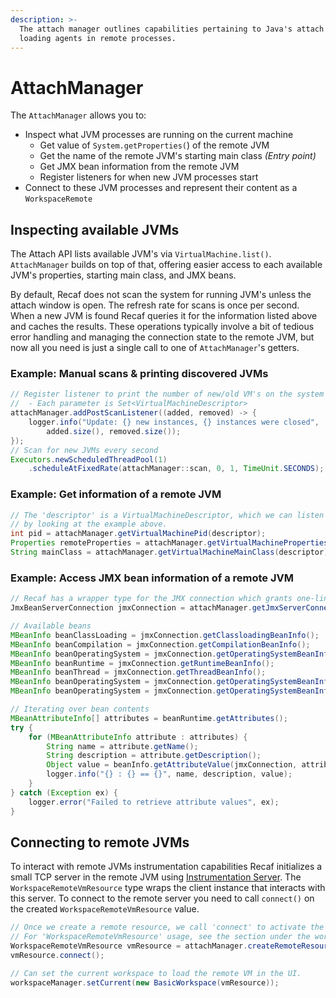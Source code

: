 ```yaml
---
description: >-
  The attach manager outlines capabilities pertaining to Java's attach API for
  loading agents in remote processes.
---
```


# AttachManager

The `AttachManager` allows you to:&#x20;

* Inspect what JVM processes are running on the current machine
  * Get value of `System.getProperties(`) of the remote JVM
  * Get the name of the remote JVM's starting main class _(Entry point)_&#x20;
  * Get JMX bean information from the remote JVM
  * Register listeners for when new JVM processes start
* Connect to these JVM processes and represent their content as a `WorkspaceRemote`&#x20;

## Inspecting available JVMs

The Attach API lists available JVM's via `VirtualMachine.list()`. `AttachManager` builds on top of that, offering easier access to each available JVM's properties, starting main class, and JMX beans.

By default, Recaf does not scan the system for running JVM's unless the attach window is open. The refresh rate for scans is once per second. When a new JVM is found Recaf queries it for the information listed above and caches the results. These operations typically involve a bit of tedious error handling and managing the connection state to the remote JVM, but now all you need is just a single call to one of `AttachManager`'s getters.

### Example: Manual scans & printing discovered JVMs

```java
// Register listener to print the number of new/old VM's on the system
//  - Each parameter is Set<VirtualMachineDescriptor>
attachManager.addPostScanListener((added, removed) -> {
    logger.info("Update: {} new instances, {} instances were closed",
        added.size(), removed.size());
});
// Scan for new JVMs every second
Executors.newScheduledThreadPool(1)
    .scheduleAtFixedRate(attachManager::scan, 0, 1, TimeUnit.SECONDS);
```

### Example: Get information of a remote JVM

```java
// The 'descriptor' is a VirtualMachineDescriptor, which we can listen for new values of
// by looking at the example above.
int pid = attachManager.getVirtualMachinePid(descriptor);
Properties remoteProperties = attachManager.getVirtualMachineProperties(descriptor);
String mainClass = attachManager.getVirtualMachineMainClass(descriptor);
```

### Example: Access JMX bean information of a remote JVM

```java
// Recaf has a wrapper type for the JMX connection which grants one-liner access to common beans.
JmxBeanServerConnection jmxConnection = attachManager.getJmxServerConnection(descriptor);

// Available beans
MBeanInfo beanClassLoading = jmxConnection.getClassloadingBeanInfo();
MBeanInfo beanCompilation = jmxConnection.getCompilationBeanInfo();
MBeanInfo beanOperatingSystem = jmxConnection.getOperatingSystemBeanInfo();
MBeanInfo beanRuntime = jmxConnection.getRuntimeBeanInfo();
MBeanInfo beanThread = jmxConnection.getThreadBeanInfo();
MBeanInfo beanOperatingSystem = jmxConnection.getOperatingSystemBeanInfo();
MBeanInfo beanOperatingSystem = jmxConnection.getOperatingSystemBeanInfo();

// Iterating over bean contents
MBeanAttributeInfo[] attributes = beanRuntime.getAttributes();
try {
    for (MBeanAttributeInfo attribute : attributes) {
        String name = attribute.getName();
        String description = attribute.getDescription();
        Object value = beanInfo.getAttributeValue(jmxConnection, attribute);
        logger.info("{} : {} == {}", name, description, value);
    }
} catch (Exception ex) {
    logger.error("Failed to retrieve attribute values", ex);
}
```

## Connecting to remote JVMs

To interact with remote JVMs instrumentation capabilities Recaf initializes a small TCP server in the remote JVM using [Instrumentation Server](https://github.com/Col-E/InstrumentationServer/). The `WorkspaceRemoteVmResource` type wraps the client instance that interacts with this server. To connect to the remote server you need to call `connect()` on the created `WorkspaceRemoteVmResource` value.

```java
// Once we create a remote resource, we call 'connect' to activate the remote server in the process.
// For 'WorkspaceRemoteVmResource' usage, see the section under the workspace model category.
WorkspaceRemoteVmResource vmResource = attachManager.createRemoteResource(descriptor);
vmResource.connect();

// Can set the current workspace to load the remote VM in the UI.
workspaceManager.setCurrent(new BasicWorkspace(vmResource));
```
